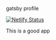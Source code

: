 gatsby profile

[![Netlify Status](https://api.netlify.com/api/v1/badges/84272c62-186d-406b-a2de-a05b36f59d73/deploy-status)](https://app.netlify.com/sites/simme/deploys)

This is a good app
